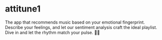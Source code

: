 # attitune1
The app that recommends music based on your emotional fingerprint. Describe your feelings, and let our sentiment analysis craft the ideal playlist. Dive in and let the rhythm match your pulse. 🎵🖤
